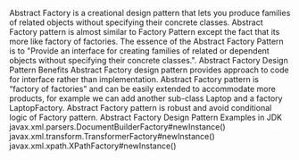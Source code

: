 Abstract Factory is a creational design pattern that lets you produce families of related objects without specifying their concrete classes.
Abstract Factory pattern is almost similar to Factory Pattern except the fact that its more like factory of factories.
The essence of the Abstract Factory Pattern is to "Provide an interface for creating families of related or dependent objects without specifying their concrete classes.".
Abstract Factory Design Pattern Benefits
Abstract Factory design pattern provides approach to code for interface rather than implementation.
Abstract Factory pattern is “factory of factories” and can be easily extended to accommodate more products, for example we can add another sub-class Laptop and a factory LaptopFactory.
Abstract Factory pattern is robust and avoid conditional logic of Factory pattern.
Abstract Factory Design Pattern Examples in JDK
javax.xml.parsers.DocumentBuilderFactory#newInstance()
javax.xml.transform.TransformerFactory#newInstance()
javax.xml.xpath.XPathFactory#newInstance()